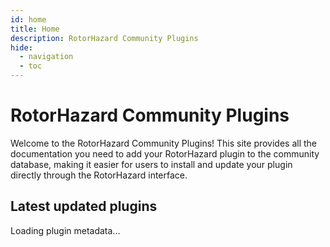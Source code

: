 ```yaml
---
id: home
title: Home
description: RotorHazard Community Plugins
hide:
  - navigation
  - toc
---
```


# RotorHazard Community Plugins

Welcome to the RotorHazard Community Plugins! This site provides all the documentation you need to add your RotorHazard plugin to the community database, making it easier for users to install and update your plugin directly through the RotorHazard interface.

## Latest updated plugins

<div id="plugin-container">
  <p>Loading plugin metadata...</p>
</div>

<link rel="stylesheet" href="assets/plugin_card.css">
<script src="assets/latest_plugins.js" defer></script>
